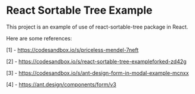 # React Sortable Tree Example

This project is an example of use of react-sortable-tree package in React.

Here are some references:

[1] - https://codesandbox.io/s/priceless-mendel-7neft

[2] - https://codesandbox.io/s/react-sortable-tree-exampleforked-zd42g

[3] - https://codesandbox.io/s/ant-design-form-in-modal-example-mcnxx 

[4] - https://ant.design/components/form/v3
